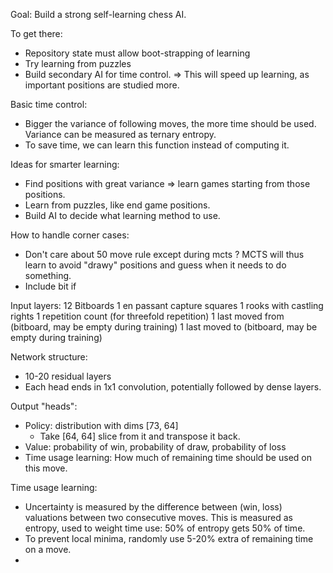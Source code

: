 Goal: Build a strong self-learning chess AI.

To get there:
  * Repository state must allow boot-strapping of learning
  * Try learning from puzzles
  * Build secondary AI for time control.
    => This will speed up learning, as important positions are studied more.

Basic time control:
  * Bigger the variance of following moves, the more time should be used.
    Variance can be measured as ternary entropy.
  * To save time, we can learn this function instead of computing it.

Ideas for smarter learning:
* Find positions with great variance => learn games starting from those
  positions.
* Learn from puzzles, like end game positions.
* Build AI to decide what learning method to use.

How to handle corner cases:
* Don't care about 50 move rule except during mcts ? MCTS will thus learn to
  avoid "drawy" positions and guess when it needs to do something.
* Include bit if 

Input layers:
12 Bitboards
1 en passant capture squares
1 rooks with castling rights
1 repetition count (for threefold repetition)
1 last moved from (bitboard, may be empty during training)
1 last moved to (bitboard, may be empty during training)

Network structure:
* 10-20 residual layers
* Each head ends in 1x1 convolution, potentially followed by dense layers.

Output "heads":
 * Policy: distribution with dims [73, 64]
   - Take [64, 64] slice from it and transpose it back.
 * Value: probability of win, probability of draw, probability of loss
 * Time usage learning: How much of remaining time should be used on this move.

Time usage learning:
* Uncertainty is measured by the difference between (win, loss) valuations
  between two consecutive moves. This is measured as entropy, used to weight
  time use: 50% of entropy gets 50% of time.
* To prevent local minima, randomly use 5-20% extra of remaining time on a
  move.
*


